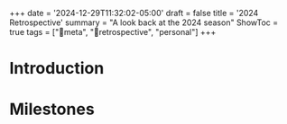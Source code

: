 +++
date = '2024-12-29T11:32:02-05:00'
draft = false
title = '2024 Retrospective'
summary = "A look back at the 2024 season"
ShowToc = true
tags = ["🔄meta", "🧠retrospective", "personal"]
+++

# Introduction


# Milestones